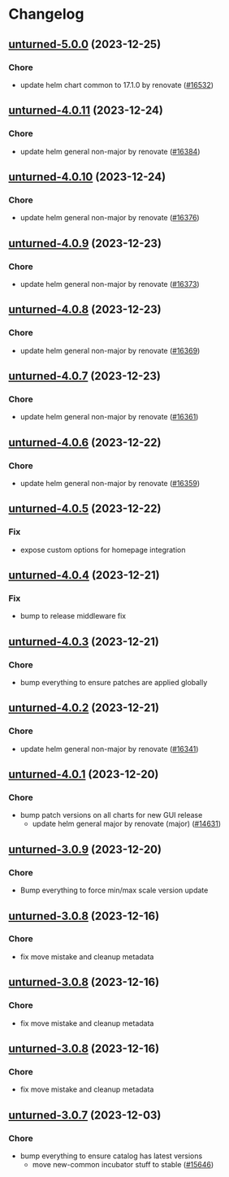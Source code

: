 # Changelog



## [unturned-5.0.0](https://github.com/truecharts/charts/compare/unturned-4.0.11...unturned-5.0.0) (2023-12-25)

### Chore

- update helm chart common to 17.1.0 by renovate ([#16532](https://github.com/truecharts/charts/issues/16532))
  
  


## [unturned-4.0.11](https://github.com/truecharts/charts/compare/unturned-4.0.10...unturned-4.0.11) (2023-12-24)

### Chore

- update helm general non-major by renovate ([#16384](https://github.com/truecharts/charts/issues/16384))
  
  


## [unturned-4.0.10](https://github.com/truecharts/charts/compare/unturned-4.0.9...unturned-4.0.10) (2023-12-24)

### Chore

- update helm general non-major by renovate ([#16376](https://github.com/truecharts/charts/issues/16376))
  
  


## [unturned-4.0.9](https://github.com/truecharts/charts/compare/unturned-4.0.8...unturned-4.0.9) (2023-12-23)

### Chore

- update helm general non-major by renovate ([#16373](https://github.com/truecharts/charts/issues/16373))
  
  


## [unturned-4.0.8](https://github.com/truecharts/charts/compare/unturned-4.0.7...unturned-4.0.8) (2023-12-23)

### Chore

- update helm general non-major by renovate ([#16369](https://github.com/truecharts/charts/issues/16369))
  
  


## [unturned-4.0.7](https://github.com/truecharts/charts/compare/unturned-4.0.6...unturned-4.0.7) (2023-12-23)

### Chore

- update helm general non-major by renovate ([#16361](https://github.com/truecharts/charts/issues/16361))
  
  


## [unturned-4.0.6](https://github.com/truecharts/charts/compare/unturned-4.0.5...unturned-4.0.6) (2023-12-22)

### Chore

- update helm general non-major by renovate ([#16359](https://github.com/truecharts/charts/issues/16359))
  
  


## [unturned-4.0.5](https://github.com/truecharts/charts/compare/unturned-4.0.4...unturned-4.0.5) (2023-12-22)

### Fix

- expose custom options for homepage integration
  
  


## [unturned-4.0.4](https://github.com/truecharts/charts/compare/unturned-4.0.3...unturned-4.0.4) (2023-12-21)

### Fix

- bump to release middleware fix
  
  


## [unturned-4.0.3](https://github.com/truecharts/charts/compare/unturned-4.0.2...unturned-4.0.3) (2023-12-21)

### Chore

- bump everything to ensure patches are applied globally
  
  


## [unturned-4.0.2](https://github.com/truecharts/charts/compare/unturned-4.0.1...unturned-4.0.2) (2023-12-21)

### Chore

- update helm general non-major by renovate ([#16341](https://github.com/truecharts/charts/issues/16341))
  
  


## [unturned-4.0.1](https://github.com/truecharts/charts/compare/unturned-3.0.9...unturned-4.0.1) (2023-12-20)

### Chore

- bump patch versions on all charts for new GUI release
  - update helm general major by renovate (major) ([#14631](https://github.com/truecharts/charts/issues/14631))
  
  



## [unturned-3.0.9](https://github.com/truecharts/charts/compare/unturned-3.0.8...unturned-3.0.9) (2023-12-20)

### Chore

- Bump everything to force min/max scale version update
  
  


## [unturned-3.0.8](https://github.com/truecharts/charts/compare/unturned-3.0.7...unturned-3.0.8) (2023-12-16)

### Chore

- fix move mistake and cleanup metadata
  
  


## [unturned-3.0.8](https://github.com/truecharts/charts/compare/unturned-3.0.7...unturned-3.0.8) (2023-12-16)

### Chore

- fix move mistake and cleanup metadata
  
  


## [unturned-3.0.8](https://github.com/truecharts/charts/compare/unturned-3.0.7...unturned-3.0.8) (2023-12-16)

### Chore

- fix move mistake and cleanup metadata
  
  


## [unturned-3.0.7](https://github.com/truecharts/charts/compare/unturned-3.0.6...unturned-3.0.7) (2023-12-03)

### Chore

- bump everything to ensure catalog has latest versions
  - move new-common incubator stuff to stable ([#15646](https://github.com/truecharts/charts/issues/15646))
  
  